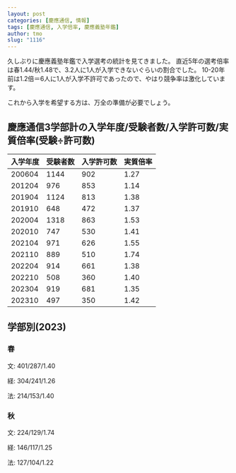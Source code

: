 ```yaml
---
layout: post
categories: [慶應通信, 情報]
tags: [慶應通信, 入学倍率, 慶應義塾年鑑]
author: tmo
slug: "1116"
---
```

久しぶりに慶應義塾年鑑で入学選考の統計を見てきました。
直近5年の選考倍率は春1.44/秋1.48で、3.2人に1人が入学できないぐらいの割合でした。
10-20年前は1.2倍＝6人に1人が入学不許可であったので、やはり競争率は激化しています。

これから入学を希望する方は、万全の準備が必要でしょう。

## 慶應通信3学部計の入学年度/受験者数/入学許可数/実質倍率(受験÷許可数)

| 入学年度 | 受験者数 | 入学許可数 | 実質倍率 |
| -------- | -------- | ---------- | -------- |
| 200604   | 1144     | 902        | 1.27     |
| 201204   | 976      | 853        | 1.14     |
| 201904   | 1124     | 813        | 1.38     |
| 201910   | 648      | 472        | 1.37     |
| 202004   | 1318     | 863        | 1.53     |
| 202010   | 747      | 530        | 1.41     |
| 202104   | 971      | 626        | 1.55     |
| 202110   | 889      | 510        | 1.74     |
| 202204   | 914      | 661        | 1.38     |
| 202210   | 508      | 360        | 1.40     |
| 202304   | 919      | 681        | 1.35     |
| 202310   | 497      | 350        | 1.42     |

## 学部別(2023)
### 春
文: 401/287/1.40

経: 304/241/1.26

法: 214/153/1.40

### 秋
文: 224/129/1.74

経: 146/117/1.25

法: 127/104/1.22